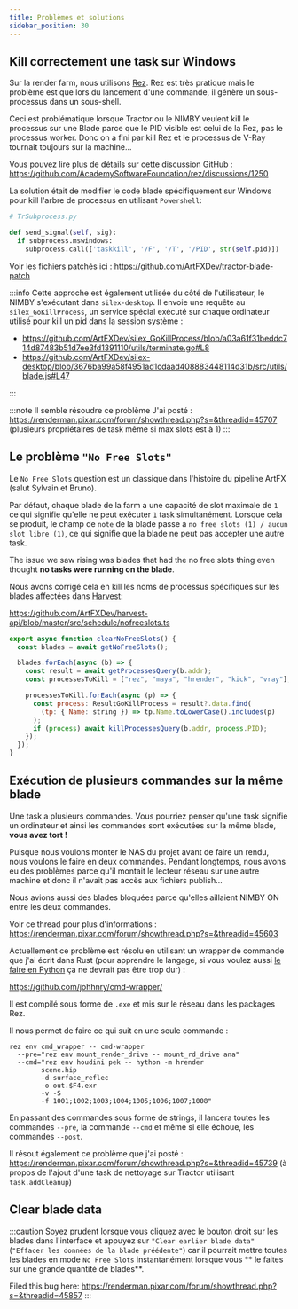 ```yaml
---
title: Problèmes et solutions
sidebar_position: 30
---
```


## Kill correctement une task sur Windows

Sur la render farm, nous utilisons [Rez](https://github.com/AcademySoftwareFoundation/rez). Rez est très pratique mais le problème est que lors du lancement d'une commande, il génère un sous-processus dans un sous-shell.

Ceci est problématique lorsque Tractor ou le NIMBY veulent kill le processus sur une Blade parce que le PID visible est celui de la Rez, pas le processus worker. Donc on a fini par kill Rez et le processus de V-Ray tournait toujours sur la machine...

Vous pouvez lire plus de détails sur cette discussion GitHub : https://github.com/AcademySoftwareFoundation/rez/discussions/1250

La solution était de modifier le code blade spécifiquement sur Windows pour kill l'arbre de processus en utilisant `Powershell`:

```python
# TrSubprocess.py

def send_signal(self, sig):
  if subprocess.mswindows:
    subprocess.call(['taskkill', '/F', '/T', '/PID', str(self.pid)])
```

Voir les fichiers patchés ici : https://github.com/ArtFXDev/tractor-blade-patch

:::info
Cette approche est également utilisée du côté de l'utilisateur, le NIMBY s'exécutant dans `silex-desktop`. Il envoie une requête au `silex_GoKillProcess`, un service spécial exécuté sur chaque ordinateur utilisé pour kill un pid dans la session système :

- https://github.com/ArtFXDev/silex_GoKillProcess/blob/a03a61f31beddc714d87483b51d7ee3fd1391110/utils/terminate.go#L8
- https://github.com/ArtFXDev/silex-desktop/blob/3676ba99a58f4951ad1cdaad408883448114d31b/src/utils/blade.js#L47

:::

:::note
Il semble résoudre ce problème J'ai posté : https://renderman.pixar.com/forum/showthread.php?s=&threadid=45707 (plusieurs propriétaires de task même si max slots est à 1)
:::

## Le problème `"No Free Slots"`

Le  `No Free Slots` question est un classique dans l'histoire du pipeline ArtFX (salut Sylvain et Bruno).

Par défaut, chaque blade de la farm a une capacité de slot maximale de `1` ce qui signifie qu'elle ne peut exécuter `1` task simultanément. Lorsque cela se produit, le champ de `note` de la blade passe à `no free slots (1) / aucun slot libre (1)`, ce qui signifie que la blade ne peut pas accepter une autre task.

The issue we saw rising was blades that had the no free slots thing even thought **no tasks were running on the blade**.

Nous avons corrigé cela en kill les noms de processus spécifiques sur les blades affectées dans [Harvest](../harvest):

https://github.com/ArtFXDev/harvest-api/blob/master/src/schedule/nofreeslots.ts

```js
export async function clearNoFreeSlots() {
  const blades = await getNoFreeSlots();

  blades.forEach(async (b) => {
    const result = await getProcessesQuery(b.addr);
    const processesToKill = ["rez", "maya", "hrender", "kick", "vray"];

    processesToKill.forEach(async (p) => {
      const process: ResultGoKillProcess = result?.data.find(
        (tp: { Name: string }) => tp.Name.toLowerCase().includes(p)
      );
      if (process) await killProcessesQuery(b.addr, process.PID);
    });
  });
}
```

## Exécution de plusieurs commandes sur la même  blade

Une task a plusieurs commandes. Vous pourriez penser qu'une task signifie un ordinateur et ainsi les commandes sont exécutées sur la même blade, **vous avez tort !**

Puisque nous voulons monter le NAS du projet avant de faire un rendu, nous voulons le faire en deux commandes. Pendant longtemps, nous avons eu des problèmes parce qu'il montait le lecteur réseau sur une autre machine et donc il n'avait pas accès aux fichiers publish...

Nous avions aussi des blades bloquées parce qu'elles aillaient NIMBY ON entre les deux commandes.

Voir ce thread pour plus d'informations : https://renderman.pixar.com/forum/showthread.php?s=&threadid=45603

Actuellement ce problème est résolu en utilisant un wrapper de commande que j'ai écrit dans Rust (pour apprendre le langage, si vous voulez aussi [le faire en Python](https://github.com/ArtFXDev/silex-rez/tree/prod/packages/utils/command_wrapper) ça ne devrait pas être trop dur) :

https://github.com/johhnry/cmd-wrapper/

Il est compilé sous forme de `.exe` et mis sur le réseau dans les packages Rez.

Il nous permet de faire ce qui suit en une seule commande :

```shell
rez env cmd_wrapper -- cmd-wrapper
  --pre="rez env mount_render_drive -- mount_rd_drive ana"
  --cmd="rez env houdini pek -- hython -m hrender
        scene.hip
        -d surface_reflec
        -o out.$F4.exr
        -v -S
        -f 1001;1002;1003;1004;1005;1006;1007;1008"
```

En passant des commandes sous forme de strings, il lancera toutes les commandes `--pre`, la commande `--cmd` et même si elle échoue, les commandes `--post`.

Il résout également ce problème que j'ai posté : https://renderman.pixar.com/forum/showthread.php?s=&threadid=45739 (à propos de l'ajout d'une task de nettoyage sur Tractor utilisant `task.addCleanup`)

## Clear blade data

:::caution
Soyez prudent lorsque vous cliquez avec le bouton droit sur les blades dans l'interface et appuyez sur `"Clear earlier blade data"`(`"Effacer les données de la blade préédente"`) car il pourrait mettre toutes les blades en mode `No Free Slots` instantanément lorsque vous ** le faites sur une grande quantité de blades**.

Filed this bug here: https://renderman.pixar.com/forum/showthread.php?s=&threadid=45857
:::

